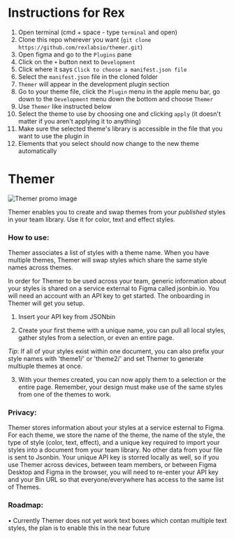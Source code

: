 # Instructions for Rex

1. Open terminal (cmd + space - type `terminal` and open)
2. Clone this repo wherever you want (`git clone https://github.com/rexlabsio/themer.git`)
3. Open figma and go to the `Plugins` pane
4. Click on the `+` button next to `Development`
5. Click where it says `Click to choose a manifest.json file`
6. Select the `manifest.json` file in the cloned folder
7. `Themer` will appear in the development plugin section
8. Go to your theme file, click the `Plugin` menu in the apple menu bar, go down to the `Development` menu down the bottom and choose `Themer`
9. Use `Themer` like instructed below
10. Select the theme to use by choosing one and clicking `apply` (it doesn't matter if you aren't applying it to anything)
11. Make sure the selected theme's library is accessible in the file that you want to use the plugin in
12. Elements that you select should now change to the new theme automatically

# Themer

![Themer promo image](img/themer-banner-v2.0-github.png?raw=true 'Themer promo')

Themer enables you to create and swap themes from your _published_ styles in your team library. Use it for color, text and effect styles.

### How to use:

Themer associates a list of styles with a theme name. When you have multiple themes, Themer will swap styles which share the same style names across themes.

In order for Themer to be used across your team, generic information about your styles is shared on a service external to Figma called jsonbin.io. You will need an account with an API key to get started. The onboarding in Themer will get you setup.

1. Insert your API key from JSONbin

2. Create your first theme with a unique name, you can pull all local styles, gather styles from a selection, or even an entire page.

_Tip_: If all of your styles exist within one document, you can also prefix your style names with 'theme1/' or 'theme2/' and set Themer to generate multiuple themes at once.

3. With your themes created, you can now apply them to a selection or the entire page. Remember, your design must make use of the same styles from one of the themes to work.

### Privacy:

Themer stores information about your styles at a service esternal to Figma. For each theme, we store the name of the theme, the name of the style, the type of style (color, text, effect), and a unique key required to import your styles into a document from your team library. No other data from your file is sent to Jsonbin. Your unique API key is storred locally as well, so if you use Themer across devices, between team members, or between Figma Desktop and Figma in the browser, you will need to re-enter your API key and your Bin URL so that everyone/everywhere has access to the same list of Themes.

### Roadmap:

• Currently Themer does not yet work text boxes which contan multiple text styles, the plan is to enable this in the near future
